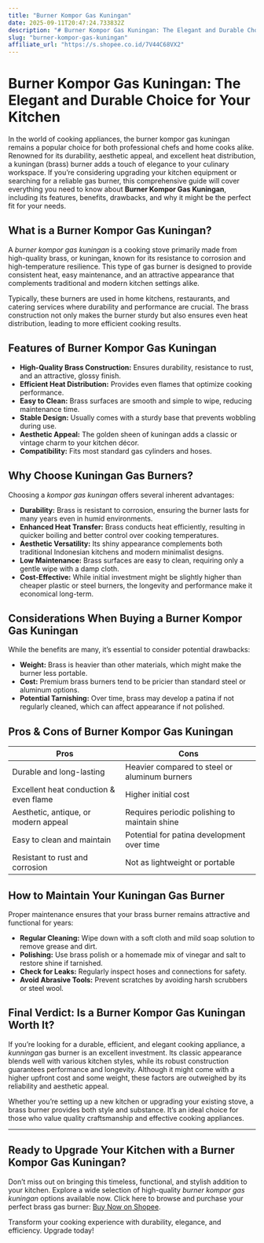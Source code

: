 ```yaml
---
title: "Burner Kompor Gas Kuningan"
date: 2025-09-11T20:47:24.733832Z
description: "# Burner Kompor Gas Kuningan: The Elegant and Durable Choice for Your Kitchen..."
slug: "burner-kompor-gas-kuningan"
affiliate_url: "https://s.shopee.co.id/7V44C68VX2"
---
```

# Burner Kompor Gas Kuningan: The Elegant and Durable Choice for Your Kitchen

In the world of cooking appliances, the burner kompor gas kuningan remains a popular choice for both professional chefs and home cooks alike. Renowned for its durability, aesthetic appeal, and excellent heat distribution, a kuningan (brass) burner adds a touch of elegance to your culinary workspace. If you’re considering upgrading your kitchen equipment or searching for a reliable gas burner, this comprehensive guide will cover everything you need to know about **Burner Kompor Gas Kuningan**, including its features, benefits, drawbacks, and why it might be the perfect fit for your needs.

## What is a Burner Kompor Gas Kuningan?

A *burner kompor gas kuningan* is a cooking stove primarily made from high-quality brass, or kuningan, known for its resistance to corrosion and high-temperature resilience. This type of gas burner is designed to provide consistent heat, easy maintenance, and an attractive appearance that complements traditional and modern kitchen settings alike.

Typically, these burners are used in home kitchens, restaurants, and catering services where durability and performance are crucial. The brass construction not only makes the burner sturdy but also ensures even heat distribution, leading to more efficient cooking results.

## Features of Burner Kompor Gas Kuningan

- **High-Quality Brass Construction:** Ensures durability, resistance to rust, and an attractive, glossy finish.
- **Efficient Heat Distribution:** Provides even flames that optimize cooking performance.
- **Easy to Clean:** Brass surfaces are smooth and simple to wipe, reducing maintenance time.
- **Stable Design:** Usually comes with a sturdy base that prevents wobbling during use.
- **Aesthetic Appeal:** The golden sheen of kuningan adds a classic or vintage charm to your kitchen décor.
- **Compatibility:** Fits most standard gas cylinders and hoses.

## Why Choose Kuningan Gas Burners?

Choosing a *kompor gas kuningan* offers several inherent advantages:

- **Durability:** Brass is resistant to corrosion, ensuring the burner lasts for many years even in humid environments.
- **Enhanced Heat Transfer:** Brass conducts heat efficiently, resulting in quicker boiling and better control over cooking temperatures.
- **Aesthetic Versatility:** Its shiny appearance complements both traditional Indonesian kitchens and modern minimalist designs.
- **Low Maintenance:** Brass surfaces are easy to clean, requiring only a gentle wipe with a damp cloth.
- **Cost-Effective:** While initial investment might be slightly higher than cheaper plastic or steel burners, the longevity and performance make it economical long-term.

## Considerations When Buying a Burner Kompor Gas Kuningan

While the benefits are many, it’s essential to consider potential drawbacks:

- **Weight:** Brass is heavier than other materials, which might make the burner less portable.
- **Cost:** Premium brass burners tend to be pricier than standard steel or aluminum options.
- **Potential Tarnishing:** Over time, brass may develop a patina if not regularly cleaned, which can affect appearance if not polished.

## Pros & Cons of Burner Kompor Gas Kuningan

| **Pros** | **Cons** |
|------------|------------|
| Durable and long-lasting | Heavier compared to steel or aluminum burners |
| Excellent heat conduction & even flame | Higher initial cost |
| Aesthetic, antique, or modern appeal | Requires periodic polishing to maintain shine |
| Easy to clean and maintain | Potential for patina development over time |
| Resistant to rust and corrosion | Not as lightweight or portable |

## How to Maintain Your Kuningan Gas Burner

Proper maintenance ensures that your brass burner remains attractive and functional for years:

- **Regular Cleaning:** Wipe down with a soft cloth and mild soap solution to remove grease and dirt.
- **Polishing:** Use brass polish or a homemade mix of vinegar and salt to restore shine if tarnished.
- **Check for Leaks:** Regularly inspect hoses and connections for safety.
- **Avoid Abrasive Tools:** Prevent scratches by avoiding harsh scrubbers or steel wool.

## Final Verdict: Is a Burner Kompor Gas Kuningan Worth It?

If you’re looking for a durable, efficient, and elegant cooking appliance, a *kunningan* gas burner is an excellent investment. Its classic appearance blends well with various kitchen styles, while its robust construction guarantees performance and longevity. Although it might come with a higher upfront cost and some weight, these factors are outweighed by its reliability and aesthetic appeal.

Whether you’re setting up a new kitchen or upgrading your existing stove, a brass burner provides both style and substance. It’s an ideal choice for those who value quality craftsmanship and effective cooking appliances.

---

## Ready to Upgrade Your Kitchen with a Burner Kompor Gas Kuningan?

Don’t miss out on bringing this timeless, functional, and stylish addition to your kitchen. Explore a wide selection of high-quality *burner kompor gas kuningan* options available now. Click here to browse and purchase your perfect brass gas burner: [Buy Now on Shopee](https://s.shopee.co.id/7V44C68VX2).

Transform your cooking experience with durability, elegance, and efficiency. Upgrade today!